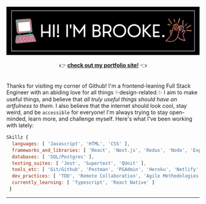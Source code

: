 ![Banner](https://github.com/brookeperkins/brookeperkins/blob/main/bpbannerblack.png)
<div align="center">
  👉 <strong><a href="https://www.brookeperkins.com/">check out my portfolio site!</a></strong> 👈
</div>
<br>

Thanks for visiting my corner of Github! I'm a frontend-leaning Full Stack Engineer with an abiding love for all things ✨design-related.✨ I aim to make useful things, and believe that <em>all truly useful things should have an artfulness to them</em>. I also believe that the internet should look cool, stay weird, and be `accessible` for everyone! I'm always trying to stay open-minded, learn more, and challenge myself. Here's what I've been working with lately:
<br>



```js
Skillz {
  languages: [ 'Javascript', 'HTML', 'CSS' ],
  frameworks_and_libraries: [ 'React', 'Next.js', 'Redux', 'Node', 'Express', 'SCSS' ],
  databases: [ 'SQL/Postgres' ],
  testing_suites: [ 'Jest', 'Supertest', 'QUnit' ],
  tools_etc: [ 'Git/Github', 'Postman', 'PGAdmin', 'Heroku', 'Netlify', 'Adobe CC' ],
  dev_practices: [ 'TDD', 'Remote Collaboration', 'Agile Methodologies' ],
  currently_learning: [ 'Typescript', 'React Native' ]
 }
```

  ***
